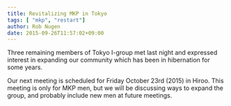 ```yaml
---
title: Revitalizing MKP in Tokyo
tags: [ "mkp", "restart"]
author: Rob Nugen
date: 2015-09-26T11:57:02+09:00
---
```


Three remaining members of Tokyo I-group met last night and expressed
interest in expanding our community which has been in hibernation for
some years.

Our next meeting is scheduled for Friday October 23rd (2015) in Hiroo.
This meeting is only for MKP men, but we will be discussing ways to
expand the group, and probably include new men at future meetings.
